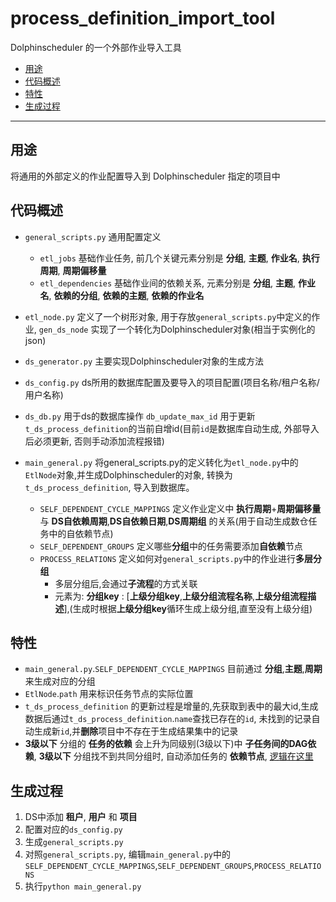 # process_definition_import_tool
Dolphinscheduler 的一个外部作业导入工具

 - [用途](#用途)
 - [代码概述](#代码概述)
 - [特性](#特性)
 - [生成过程](#生成过程)


---

## 用途
将通用的外部定义的作业配置导入到 Dolphinscheduler 指定的项目中


## 代码概述

* `general_scripts.py`
  通用配置定义
  * `etl_jobs`
    基础作业任务, 前几个关键元素分别是 **分组**, **主题**, **作业名**, **执行周期**, **周期偏移量**
  * `etl_dependencies`
    基础作业间的依赖关系, 元素分别是 **分组**, **主题**, **作业名**, **依赖的分组**, **依赖的主题**, **依赖的作业名**

* `etl_node.py`
  定义了一个树形对象, 用于存放`general_scripts.py`中定义的作业, `gen_ds_node` 实现了一个转化为Dolphinscheduler对象(相当于实例化的json)

* `ds_generator.py`
  主要实现Dolphinscheduler对象的生成方法

* `ds_config.py`
  ds所用的数据库配置及要导入的项目配置(项目名称/租户名称/用户名称)

* `ds_db.py`
  用于ds的数据库操作 `db_update_max_id` 用于更新`t_ds_process_definition`的当前自增id(目前`id`是数据库自动生成, 外部导入后必须更新, 否则手动添加流程报错)

* `main_general.py`
  将general_scripts.py的定义转化为`etl_node.py`中的`EtlNode`对象,并生成Dolphinscheduler的对象, 转换为`t_ds_process_definition`, 导入到数据库。
  * `SELF_DEPENDENT_CYCLE_MAPPINGS` 定义作业定义中 **执行周期**+**周期偏移量** 与 **DS自依赖周期**,**DS自依赖日期**,**DS周期组** 的关系(用于自动生成数仓任务中的自依赖节点)
  * `SELF_DEPENDENT_GROUPS` 定义哪些**分组**中的任务需要添加**自依赖**节点
  * `PROCESS_RELATIONS` 定义如何对`general_scripts.py`中的作业进行**多层分组**
    * 多层分组后,会通过**子流程**的方式关联
    * 元素为: **分组key** : \[**上级分组key**,**上级分组流程名称**,**上级分组流程描述**\],(生成时根据**上级分组key**循环生成上级分组,直至没有上级分组)


## 特性

* `main_general.py`.`SELF_DEPENDENT_CYCLE_MAPPINGS` 目前通过 **分组**,**主题**,**周期** 来生成对应的分组
* `EtlNode`.`path` 用来标识任务节点的实际位置
* `t_ds_process_definition` 的更新过程是增量的,先获取到表中的最大id,生成数据后通过`t_ds_process_definition`.`name`查找已存在的`id`, 未找到的记录自动生成新`id`,并**删除**项目中不存在于生成结果集中的记录
* **3级以下** 分组的 **任务的依赖** 会上升为同级别(3级以下)中 **子任务间的DAG依赖**, **3级以下** 分组找不到共同分组时, 自动添加任务的 **依赖节点**, [逻辑在这里](https://github.com/reele/process_definition_import_tool/blob/e34a568248432442337a72613dd3173fd581b14a/main_general.py#L237)


## 生成过程

1. DS中添加 **租户**, **用户** 和 **项目**
2. 配置对应的`ds_config.py`
3. 生成`general_scripts.py`
4. 对照`general_scripts.py`, 编辑`main_general.py`中的`SELF_DEPENDENT_CYCLE_MAPPINGS`,`SELF_DEPENDENT_GROUPS`,`PROCESS_RELATIONS`
5. 执行`python main_general.py`
